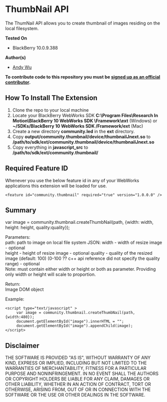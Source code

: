 # ThumbNail API

The ThumNail API allows you to create thumbnail of images residing on the local filesystem.

**Tested On**

* BlackBerry 10.0.9.388

**Author(s)** 

* [Andy Wu](https://github.com/andywu89)            

**To contribute code to this repository you must be [signed up as an official contributor](http://blackberry.github.com/howToContribute.html).**

## How To Install The Extension

1. Clone the repo to your local machine
2. Locate your BlackBerry WebWorks SDK **C:\Program Files\Research In Motion\BlackBerry 10 WebWorks SDK <version>\Framework\ext** (Windows) or **~/SDKs/BlackBerry 10 WebWorks SDK <version>/Framework/ext** (Mac)
3. Create a new directory **community.led** in the **ext** directory.
4. Copy **output/community.thumbnail/device/thumbnailJnext.so** to **/path/to/sdk/ext/community.thumbnail/device/thumbnailJnext.so**
5. Copy everything in **javascript_src** to **/path/to/sdk/ext/community.thumbnail/**


## Required Feature ID
Whenever you use the below feature id in any of your WebWorks applications this extension will be loaded for use.

    <feature id="community.thumbnail" required="true" version="1.0.0.0" />

## Summary

var image = community.thumbnail.createThumbNail(path, {width: width, height: height, quality:quality});

Parameters:  
path: path to image on local file system 
JSON: width - width of resize image - optional  
	  height - height of resize image - optional
	  quality - quality of the resized image (default: 100) (0-100 ?? c++ api reference did not specify the quality range) - optional  
Note: must contain either width or height or both as parameter. Providing only width or height will scale to proportion.   

Return:  
Image DOM object  

Example:

	<script type="text/javascript" >
         var image = community.thumbnail.createThumbNail(path, {width:480});
		 document.getElementById("image").innerHTML = "";
		 document.getElementById("image").appendChild(image);
	</script>

## Disclaimer

THE SOFTWARE IS PROVIDED "AS IS", WITHOUT WARRANTY OF ANY KIND, EXPRESS OR IMPLIED, INCLUDING BUT NOT LIMITED TO THE WARRANTIES OF MERCHANTABILITY, FITNESS FOR A PARTICULAR PURPOSE AND NONINFRINGEMENT. IN NO EVENT SHALL THE AUTHORS OR COPYRIGHT HOLDERS BE LIABLE FOR ANY CLAIM, DAMAGES OR OTHER LIABILITY, WHETHER IN AN ACTION OF CONTRACT, TORT OR OTHERWISE, ARISING FROM, OUT OF OR IN CONNECTION WITH THE SOFTWARE OR THE USE OR OTHER DEALINGS IN THE SOFTWARE.